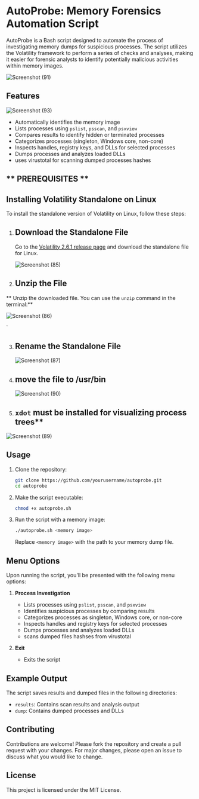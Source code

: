 # AutoProbe: Memory Forensics Automation Script
AutoProbe is a Bash script designed to automate the process of investigating memory dumps for suspicious processes. The script utilizes the Volatility framework to perform a series of checks and analyses, making it easier for forensic analysts to identify potentially malicious activities within memory images.

![Screenshot (91)](https://github.com/user-attachments/assets/9f4c6614-d388-4901-90f9-2c18f22619f6)


## Features
![Screenshot (93)](https://github.com/user-attachments/assets/b24da430-eb60-42d8-9cef-37c0ed64010b)

- Automatically identifies the memory image
- Lists processes using `pslist`, `psscan`, and `psxview`
- Compares results to identify hidden or terminated processes
- Categorizes processes (singleton, Windows core, non-core)
- Inspects handles, registry keys, and DLLs for selected processes
- Dumps processes and analyzes loaded DLLs
- uses virustotal for scanning dumped processes hashes



 ## ** PREREQUISITES **

## Installing Volatility Standalone on Linux

To install the standalone version of Volatility on Linux, follow these steps:

1. ## **Download the Standalone File**

   Go to the [Volatility 2.6.1 release page](https://github.com/volatilityfoundation/volatility/releases/tag/2.6.1) and download the standalone file for Linux.

   ![Screenshot (85)](https://github.com/user-attachments/assets/b99a52ba-ba02-40af-b330-426adf1a360d)

2. ## **Unzip the File**

  ** Unzip the downloaded file. You can use the `unzip` command in the terminal:**

   ![Screenshot (86)](https://github.com/user-attachments/assets/dcbb1110-ed65-4c57-aaba-0360d6b742fe)

`
  
3. ## **Rename the Standalone File**
   ![Screenshot (87)](https://github.com/user-attachments/assets/836b0240-ec91-428b-9300-7825bc8c8da7)


4. ## **move the file to /usr/bin**
   ![Screenshot (90)](https://github.com/user-attachments/assets/78689c13-ebaa-427d-9cc5-34621fb473f8)


5.  ## `xdot` must be installed for visualizing process trees**

   ![Screenshot (89)](https://github.com/user-attachments/assets/242bc6df-62ca-4ca9-bdb3-e5b426d4d0d5)




## Usage

1. Clone the repository:
    ```bash
    git clone https://github.com/yourusername/autoprobe.git
    cd autoprobe
    ```

2. Make the script executable:
    ```bash
    chmod +x autoprobe.sh
    ```

3. Run the script with a memory image:
    ```bash
    ./autoprobe.sh <memory image>
    ```

    Replace `<memory image>` with the path to your memory dump file.

## Menu Options

Upon running the script, you'll be presented with the following menu options:

1. **Process Investigation**
    - Lists processes using `pslist`, `psscan`, and `psxview`
    - Identifies suspicious processes by comparing results
    - Categorizes processes as singleton, Windows core, or non-core
    - Inspects handles and registry keys for selected processes
    - Dumps processes and analyzes loaded DLLs
    - scans dumped files hashses from virustotal

2. **Exit**
    - Exits the script

## Example Output

The script saves results and dumped files in the following directories:
- `results`: Contains scan results and analysis output
- `dump`: Contains dumped processes and DLLs

## Contributing

Contributions are welcome! Please fork the repository and create a pull request with your changes. For major changes, please open an issue to discuss what you would like to change.

## License

This project is licensed under the MIT License. 



